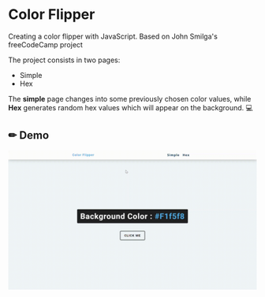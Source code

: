 # Color Flipper
 Creating a color flipper with JavaScript. Based on John Smilga's freeCodeCamp project
 
 The project consists in two pages: 
 <ul>
  <li>Simple</li>
  <li>Hex</li>
 </ul>
 
 The <strong>simple</strong> page changes into some previously chosen color values, while <strong>Hex</strong> generates random hex values which will appear on the background. 💻 
 
 ## ✏ Demo
 
 ![Color Flipper Demo](demo/colorFlipper.gif)
